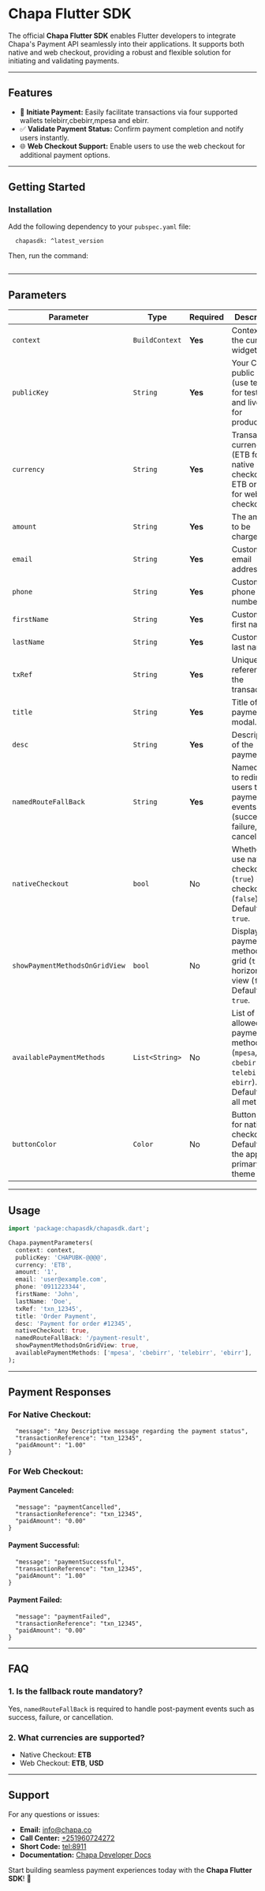 # Chapa Flutter SDK

The official **Chapa Flutter SDK** enables Flutter developers to integrate Chapa's Payment API seamlessly into their applications. It supports both native and web checkout, providing a robust and flexible solution for initiating and validating payments.

---

## **Features**

- 🌟 **Initiate Payment:** Easily facilitate transactions via four supported wallets telebirr,cbebirr,mpesa and ebirr.
- ✅ **Validate Payment Status:** Confirm payment completion and notify users instantly.
- 🌐 **Web Checkout Support:** Enable users to use the web checkout for additional payment options.

---

## **Getting Started**

### **Installation**

Add the following dependency to your `pubspec.yaml` file:

```dependencies:
  chapasdk: ^latest_version
```

Then, run the command:  

```flutter pub get
```

---

## **Parameters**

| Parameter                  | Type              | Required  | Description                                                                                                   |
|----------------------------|-------------------|-----------|---------------------------------------------------------------------------------------------------------------|
| `context`                 | `BuildContext`   | **Yes**   | Context of the current widget.                                                                                |
| `publicKey`               | `String`         | **Yes**   | Your Chapa public key (use test key for testing and live key for production).                                 |
| `currency`                | `String`         | **Yes**   | Transaction currency (ETB for native checkout, ETB or USD for web checkout).                                  |
| `amount`                  | `String`         | **Yes**   | The amount to be charged.                                                                                     |
| `email`                   | `String`         | **Yes**   | Customer’s email address.                                                                                     |
| `phone`                   | `String`         | **Yes**   | Customer’s phone number.                                                                                      |
| `firstName`               | `String`         | **Yes**   | Customer’s first name.                                                                                        |
| `lastName`                | `String`         | **Yes**   | Customer’s last name.                                                                                         |
| `txRef`                   | `String`         | **Yes**   | Unique reference for the transaction.                                                                         |
| `title`                   | `String`         | **Yes**   | Title of the payment modal.                                                                                   |
| `desc`                    | `String`         | **Yes**   | Description of the payment.                                                                                   |
| `namedRouteFallBack`      | `String`         | **Yes**   | Named route to redirect users to after payment events (success, failure, or cancellation).                    |
| `nativeCheckout`          | `bool`           | No        | Whether to use native checkout (`true`) or web checkout (`false`). Default is `true`.                         |
| `showPaymentMethodsOnGridView` | `bool`       | No        | Display payment methods in grid (`true`) or horizontal view (`false`). Default is `true`.                     |
| `availablePaymentMethods` | `List<String>`   | No        | List of allowed payment methods (`mpesa`, `cbebirr`, `telebirr`, `ebirr`). Defaults to all methods.           |
| `buttonColor`             | `Color`          | No        | Button color for native checkout. Defaults to the app’s primary theme color.                                  |

---

## **Usage**

```dart
import 'package:chapasdk/chapasdk.dart';

Chapa.paymentParameters(
  context: context,
  publicKey: 'CHAPUBK-@@@@',
  currency: 'ETB',
  amount: '1',
  email: 'user@example.com',
  phone: '0911223344',
  firstName: 'John',
  lastName: 'Doe',
  txRef: 'txn_12345',
  title: 'Order Payment',
  desc: 'Payment for order #12345',
  nativeCheckout: true,
  namedRouteFallBack: '/payment-result',
  showPaymentMethodsOnGridView: true,
  availablePaymentMethods: ['mpesa', 'cbebirr', 'telebirr', 'ebirr'],
);
```

---

## **Payment Responses**

### For Native Checkout:
```{
  "message": "Any Descriptive message regarding the payment status",
  "transactionReference": "txn_12345",
  "paidAmount": "1.00"
}
```

### For Web Checkout:
#### Payment Canceled:
```{
  "message": "paymentCancelled",
  "transactionReference": "txn_12345",
  "paidAmount": "0.00"
}
```
#### Payment Successful:
```{
  "message": "paymentSuccessful",
  "transactionReference": "txn_12345",
  "paidAmount": "1.00"
}
```
#### Payment Failed:
```{
  "message": "paymentFailed",
  "transactionReference": "txn_12345",
  "paidAmount": "0.00"
}
```

---

## **FAQ**

### **1. Is the fallback route mandatory?**
Yes, `namedRouteFallBack` is required to handle post-payment events such as success, failure, or cancellation.  

### **2. What currencies are supported?**
- Native Checkout: **ETB**  
- Web Checkout: **ETB**, **USD**  

---

## **Support**  

For any questions or issues:  
- **Email:** [info@chapa.co](mailto:infot@chapa.co)  
- **Call Center:** [+251960724272](tel:+251960724272)  
- **Short Code:**  [tel:8911](tel:8911) 
- **Documentation:** [Chapa Developer Docs](https://chapa.co/documenation)  

Start building seamless payment experiences today with the **Chapa Flutter SDK**! 🚀
